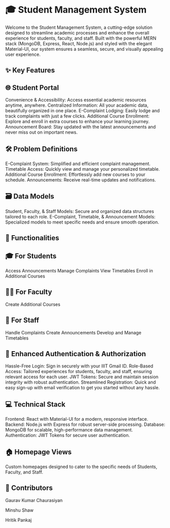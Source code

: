 
# 🎓 Student Management System
Welcome to the Student Management System, a cutting-edge solution designed to streamline academic processes and enhance the overall experience for students, faculty, and staff. Built with the powerful MERN stack (MongoDB, Express, React, Node.js) and styled with the elegant Material-UI, our system ensures a seamless, secure, and visually appealing user experience.

## ✨ Key Features

## 🌐 Student Portal
Convenience & Accessibility: Access essential academic resources anytime, anywhere.
Centralized Information: All your academic data, beautifully organized in one place.
E-Complaint Lodging: Easily lodge and track complaints with just a few clicks.
Additional Course Enrollment: Explore and enroll in extra courses to enhance your learning journey.
Announcement Board: Stay updated with the latest announcements and never miss out on important news.

## 🛠 Problem Definitions
E-Complaint System: Simplified and efficient complaint management.
Timetable Access: Quickly view and manage your personalized timetable.
Additional Course Enrollment: Effortlessly add new courses to your schedule.
Announcements: Receive real-time updates and notifications.

## 🗃 Data Models
Student, Faculty, & Staff Models: Secure and organized data structures tailored to each role.
E-Complaint, Timetable, & Announcement Models: Specialized models to meet specific needs and ensure smooth operation.

## 🚀 Functionalities

## 🎓 For Students
Access Announcements
Manage Complaints
View Timetables
Enroll in Additional Courses
## 👨‍🏫 For Faculty
Create Additional Courses
##  🏢 For Staff

Handle Complaints
Create Announcements
Develop and Manage Timetables
## 🔐 Enhanced Authentication & Authorization
Hassle-Free Login: Sign in securely with your IIIT Gmail ID.
Role-Based Access: Tailored experiences for students, faculty, and staff, ensuring relevant access for each user.
JWT Tokens: Secure and maintain session integrity with robust authentication.
Streamlined Registration: Quick and easy sign-up with email verification to get you started without any hassle.

## 💻 Technical Stack
Frontend: React with Material-UI for a modern, responsive interface.
Backend: Node.js with Express for robust server-side processing.
Database: MongoDB for scalable, high-performance data management.
Authentication: JWT Tokens for secure user authentication.
## 🏠 Homepage Views
Custom homepages designed to cater to the specific needs of Students, Faculty, and Staff.

## 👥 Contributors
Gaurav Kumar Chaurasiyan

Minshu Shaw

Hritik Pankaj
